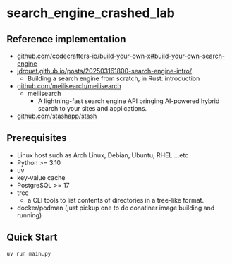 # search_engine_crashed_lab

## Reference implementation

* [github.com/codecrafters-io/build-your-own-x#build-your-own-search-engine](https://github.com/codecrafters-io/build-your-own-x#build-your-own-search-engine)
* [jdrouet.github.io/posts/202503161800-search-engine-intro/](https://jdrouet.github.io/posts/202503161800-search-engine-intro/)
    * Building a search engine from scratch, in Rust: introduction
* [github.com/meilisearch/meilisearch](https://github.com/meilisearch/meilisearch)
    * meilisearch
        * A lightning-fast search engine API bringing AI-powered hybrid search to your sites and applications.
* [github.com/stashapp/stash](https://github.com/stashapp/stash)

## Prerequisites

* Linux host such as Arch Linux, Debian, Ubuntu, RHEL ...etc
* Python >= 3.10
* uv
* key-value cache
* PostgreSQL >= 17
* tree
    * a CLI tools to list contents of directories in a tree-like format.
* docker/podman (just pickup one to do conatiner image building and running)

## Quick Start

```shell
uv run main.py
```